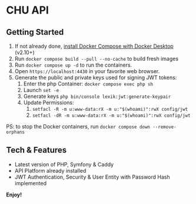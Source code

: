 # CHU API

## Getting Started

1. If not already done, [install Docker Compose with Docker Desktop](https://docs.docker.com/compose/install/) (v2.10+)
2. Run `docker compose build --pull --no-cache` to build fresh images
3. Run `docker compose up -d` to run the containers.
4. Open `https://localhost:4430` in your favorite web browser.
5. Generate the public and private keys used for signing JWT tokens:
   1. Enter the php Container: `docker compose exec php sh`
   2. Launch `set -e`
   3. Generate keys `php bin/console lexik:jwt:generate-keypair`
   4. Update Permissions:
      1. `setfacl -R -m u:www-data:rX -m u:"$(whoami)":rwX config/jwt`
      2. `setfacl -dR -m u:www-data:rX -m u:"$(whoami)":rwX config/jwt`

PS: to stop the Docker containers, run `docker compose down --remove-orphans`

## Tech & Features

* Latest version of PHP, Symfony & Caddy
* API Platform already installed
* JWT Authentication, Security & User Entity with Password Hash implemented

**Enjoy!**
